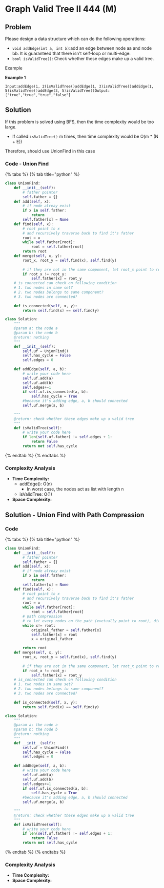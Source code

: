 # Graph Valid Tree II 444 \(M\)

## Problem



Please design a data structure which can do the following operations:

* `void addEdge(int a, int b)`:add an edge between node aa and node bb. It is guaranteed that there isn't self-loop or multi-edge.
* `bool isValidTree()`: Check whether these edges make up a valid tree.

Example

**Example 1**

```text
Input:addEdge(1, 2)isValidTree()addEdge(1, 3)isValidTree()addEdge(1, 5)isValidTree()addEdge(3, 5)isValidTree()Output: ["true","true","true","false"]
```

## Solution 

If this problem is solved using BFS, then the time complexity would be too large.

* If called `isValidTree()` m times, then time complexity would be O\(m \* \(N + E\)\)

Therefore, should use UnionFind in this case

### Code - Union Find

{% tabs %}
{% tab title="python" %}
```python
class UnionFind:
    def __init__(self):
        # father pointer
        self.father = {}
    def add(self, x):
        # if node alreay exist
        if x in self.father:
            return 
        self.father[x] = None
    def find(self, x):
        # root point to x
        # and recursively traverse back to find it's father 
        root = x
        while self.father[root]:
            root = self.father[root]
        return root
    def merge(self, x, y):
        root_x, root_y = self.find(x), self.find(y)
        
        # if they are not in the same component, let root_x point to root_y
        if root_x != root_y:
            self.father[x] = root_y
    # is_connected can check on following condition
    # 1. two nodes in same set?
    # 2. two nodes belongs to same component?
    # 3. two nodes are connected?
    
    def is_connected(self, x, y):
        return self.find(x) == self.find(y)

class Solution:
    """
    @param a: the node a
    @param b: the node b
    @return: nothing
    """
    def __init__(self):
        self.uf = UnionFind()
        self.has_cycle = False
        self.edges = 0
    
    def addEdge(self, a, b):
        # write your code here
        self.uf.add(a)
        self.uf.add(b)
        self.edges+=1
        if self.uf.is_connected(a, b):
            self.has_cycle = True
        #because it's adding edge, a, b should connected
        self.uf.merge(a, b) 

    """
    @return: check whether these edges make up a valid tree
    """
    def isValidTree(self):
        # write your code here
        if len(self.uf.father) != self.edges + 1:
            return False
        return not self.has_cycle
```
{% endtab %}
{% endtabs %}

### Complexity Analysis

* **Time Complexity:**
  * addEdge\(\): O\(n\)
    * In worst case, the nodes act as list with length n
  * isValidTree: O\(1\)
* **Space Complexity:**

## Solution - Union Find with Path Compression

### Code

{% tabs %}
{% tab title="python" %}
```python
class UnionFind:
    def __init__(self):
        # father pointer
        self.father = {}
    def add(self, x):
        # if node alreay exist
        if x in self.father:
            return 
        self.father[x] = None
    def find(self, x):
        # root point to x
        # and recursively traverse back to find it's father 
        root = x
        while self.father[root]:
            root = self.father[root]
        # path compression
        # to let every nodes on the path (evetually point to root), directly point to root instead
        while x!= root:
            original_father = self.father[x]
            self.father[x] = root
            x = original_father

        return root
    def merge(self, x, y):
        root_x, root_y = self.find(x), self.find(y)
        
        # if they are not in the same component, let root_x point to root_y
        if root_x != root_y:
            self.father[x] = root_y
    # is_connected can check on following condition
    # 1. two nodes in same set?
    # 2. two nodes belongs to same component?
    # 3. two nodes are connected?
    
    def is_connected(self, x, y):
        return self.find(x) == self.find(y)

class Solution:
    """
    @param a: the node a
    @param b: the node b
    @return: nothing
    """
    def __init__(self):
        self.uf = UnionFind()
        self.has_cycle = False
        self.edges = 0
    
    def addEdge(self, a, b):
        # write your code here
        self.uf.add(a)
        self.uf.add(b)
        self.edges+=1
        if self.uf.is_connected(a, b):
            self.has_cycle = True
        #because it's adding edge, a, b should connected
        self.uf.merge(a, b) 

    """
    @return: check whether these edges make up a valid tree
    """
    def isValidTree(self):
        # write your code here
        if len(self.uf.father) != self.edges + 1:
            return False
        return not self.has_cycle
```
{% endtab %}
{% endtabs %}

### Complexity Analysis

* **Time Complexity:**
* **Space Complexity:**

